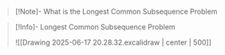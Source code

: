 
>[!Note]- What is the Longest Common Subsequence Problem
> <!-- Multiline -->
> 

>[!Info]- Longest Common Subsequence Problem
><!-- Multiline -->
> ![[Drawing 2025-06-17 20.28.32.excalidraw | center | 500]]

